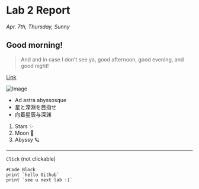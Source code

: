 # Lab 2 Report
*Apr. 7th, Thursday, Sunny*
## Good morning! 
> And and in case I don't see ya, good afternoon, good evening, and good night! 

[Link](https://www.youtube.com/watch?v=MdwuW8n3JYA)

![Image](https://techcrunch.com/wp-content/uploads/2022/01/GettyImages-1308797233.jpg?w=730&crop=1)

* Ad astra abyssosque
* 星と深淵を目指せ
* 向着星辰与深渊

1. Stars ✨
2. Moon 🌙
3. Abyssy 🪐

---

`Click` 
(not clickable)

```
#Code Block
print `hello Github`
print `see u next lab :)`
```

